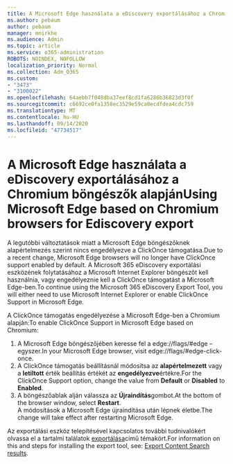 ```yaml
---
title: A Microsoft Edge használata a eDiscovery exportálásához a Chromium böngészők alapján
ms.author: pebaum
author: pebaum
manager: mnirkhe
ms.audience: Admin
ms.topic: article
ms.service: o365-administration
ROBOTS: NOINDEX, NOFOLLOW
localization_priority: Normal
ms.collection: Adm_O365
ms.custom:
- "3473"
- "3100022"
ms.openlocfilehash: 64aebb7f048dba37eef8cd1fa6286b36823d3f0f
ms.sourcegitcommit: c6692ce0fa1358ec3529e59ca0ecdfdea4cdc759
ms.translationtype: MT
ms.contentlocale: hu-HU
ms.lasthandoff: 09/14/2020
ms.locfileid: "47734517"
---
```

# <a name="using-microsoft-edge-based-on-chromium-browsers-for-ediscovery-export"></a><span data-ttu-id="01b14-102">A Microsoft Edge használata a eDiscovery exportálásához a Chromium böngészők alapján</span><span class="sxs-lookup"><span data-stu-id="01b14-102">Using Microsoft Edge based on Chromium browsers for Ediscovery export</span></span>

<span data-ttu-id="01b14-103">A legutóbbi változtatások miatt a Microsoft Edge böngészőknek alapértelmezés szerint nincs engedélyezve a ClickOnce támogatása.</span><span class="sxs-lookup"><span data-stu-id="01b14-103">Due to a recent change, Microsoft Edge browsers will no longer have ClickOnce support enabled by default.</span></span> <span data-ttu-id="01b14-104">A Microsoft 365 eDiscovery exportálási eszközének folytatásához a Microsoft Internet Explorer böngészőt kell használnia, vagy engedélyeznie kell a ClickOnce támogatást a Microsoft Edge-ben.</span><span class="sxs-lookup"><span data-stu-id="01b14-104">To continue using the Microsoft 365 eDiscovery Export Tool, you will either need to use Microsoft Internet Explorer or enable ClickOnce Support in Microsoft Edge.</span></span> 

<span data-ttu-id="01b14-105">A ClickOnce támogatás engedélyezése a Microsoft Edge-ben a Chromium alapján:</span><span class="sxs-lookup"><span data-stu-id="01b14-105">To enable ClickOnce Support in Microsoft Edge based on Chromium:</span></span> 
1. <span data-ttu-id="01b14-106">A Microsoft Edge böngészőjében keresse fel a edge://flags/#edge – egyszer.</span><span class="sxs-lookup"><span data-stu-id="01b14-106">In your Microsoft Edge browser, visit edge://flags/#edge-click-once.</span></span>
2. <span data-ttu-id="01b14-107">A ClickOnce támogatás beállításnál módosítsa az **alapértelmezett** vagy a **letiltott** érték beállítás értékét az **engedélyezve**értékre.</span><span class="sxs-lookup"><span data-stu-id="01b14-107">For the ClickOnce Support option, change the value from **Default** or **Disabled** to **Enabled**.</span></span> 
3. <span data-ttu-id="01b14-108">A böngészőablak alján válassza az **Újraindítás**gombot.</span><span class="sxs-lookup"><span data-stu-id="01b14-108">At the bottom of the browser window, select **Restart**.</span></span> <br>
 <span data-ttu-id="01b14-109">A módosítások a Microsoft Edge újraindítása után lépnek életbe.</span><span class="sxs-lookup"><span data-stu-id="01b14-109">The change will take effect after restarting Microsoft Edge.</span></span> 

<span data-ttu-id="01b14-110">Az exportálási eszköz telepítésével kapcsolatos további tudnivalókért olvassa el a tartalmi találatok [ exportálása](https://docs.microsoft.com/microsoft-365/compliance/export-search-results)című témakört.</span><span class="sxs-lookup"><span data-stu-id="01b14-110">For information on this and steps for installing the  export tool, see: [ Export Content Search results](https://docs.microsoft.com/microsoft-365/compliance/export-search-results).</span></span>